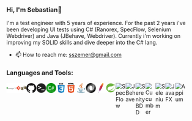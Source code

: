 ### Hi, I'm Sebastian👋
I'm a test engineer with 5 years of experience.
For the past 2 years i've been developing UI tests using C# (Ranorex, SpecFlow, Selenium Webdriver) and Java (JBehave, Webdriver).
Currently i'm working on improving my SOLID skills and dive deeper into the C# lang.

- 📫 How to reach me: sszemer@gmail.com

<!--
**sszemer/sszemer** is a ✨ _special_ ✨ repository because its `README.md` (this file) appears on your GitHub profile.

Here are some ideas to get you started:

- 🔭 I’m currently working on ...
- 🌱 I’m currently learning ...
- 👯 I’m looking to collaborate on ...
- 🤔 I’m looking for help with ...
- 💬 Ask me about ...
- 😄 Pronouns: ...
- ⚡ Fun fact: ...
-->
### Languages and Tools:

<img align="left" alt="MongoDB" width="26px" src="https://raw.githubusercontent.com/github/explore/80688e429a7d4ef2fca1e82350fe8e3517d3494d/topics/mongodb/mongodb.png" href="https://www.mongodb.com/"/>
<img align="left" alt="Git" width="26px" src="https://raw.githubusercontent.com/github/explore/80688e429a7d4ef2fca1e82350fe8e3517d3494d/topics/git/git.png" />
<img align="left" alt="GitHub" width="26px" src="https://raw.githubusercontent.com/github/explore/78df643247d429f6cc873026c0622819ad797942/topics/github/github.png" />
<img align="left" alt="Terminal" width="26px" src="https://raw.githubusercontent.com/github/explore/80688e429a7d4ef2fca1e82350fe8e3517d3494d/topics/terminal/terminal.png" />
<img align="left" alt="C#" width="26px" src="https://raw.githubusercontent.com/github/explore/80688e429a7d4ef2fca1e82350fe8e3517d3494d/topics/csharp/csharp.png" />
<img align="left" alt="CSS" width="26px" src="https://raw.githubusercontent.com/github/explore/80688e429a7d4ef2fca1e82350fe8e3517d3494d/topics/css/css.png" />
<img align="left" alt="HTML" width="26px" src="https://raw.githubusercontent.com/github/explore/80688e429a7d4ef2fca1e82350fe8e3517d3494d/topics/html/html.png" />
<img align="left" alt="Java" width="26px" src="https://raw.githubusercontent.com/github/explore/80688e429a7d4ef2fca1e82350fe8e3517d3494d/topics/java/java.png" />
<img align="left" alt="Java" width="26px" src="https://raw.githubusercontent.com/github/explore/80688e429a7d4ef2fca1e82350fe8e3517d3494d/topics/json/json.png" />
<img align="left" alt="Maven" width="26px" src="https://raw.githubusercontent.com/github/explore/80688e429a7d4ef2fca1e82350fe8e3517d3494d/topics/maven/maven.png" />
<img align="left" alt="Spring" width="26px" src="https://raw.githubusercontent.com/github/explore/80688e429a7d4ef2fca1e82350fe8e3517d3494d/topics/spring-boot/spring-boot.png" />
<img align="left" alt="SpecFlow" width="26px" src="https://pbs.twimg.com/profile_images/1223188575241588737/1qkIQKqj_400x400.jpg" />
<img align="left" alt="JBehave" width="26px" src="https://jbehave.org/reference/stable/images/jbehave-logo.png" />
<img align="left" alt="SerenityBDD" width="26px" src="https://avatars0.githubusercontent.com/u/9455201?s=200&v=4" />
<img align="left" alt="Cucumber" width="26px" src="https://static1.smartbear.co/cucumber/media/images/logos/icons/cucumber-open-icon.svg" />
<img align="left" alt="Selenium" width="26px" src="https://avatars0.githubusercontent.com/u/983927?s=200&v=4" />
<img align="left" alt="JavaFX" width="26px" src="https://upload.wikimedia.org/wikipedia/en/c/cc/JavaFX_Logo.png" />
<img align="left" alt="Appium" width="26px" src="https://png2.cleanpng.com/sh/a114dbaa51ea08a795faebb62f9229ca/L0KzQYm3V8E3N5Rsi5H0aYP2gLBuTfFxeJp6hZ99ZYP3PbL8lP9uaaVuh9C2c3BphMjokvUufJZ4jNt3Zz32db3sjvl2dV5uhAU2bHBqf368gsRlPJVoSKQBN3G1Q3AAU8cxO2I5SaMAM0G6SYOBU8IyPWg7RuJ3Zx==/kisspng-appium-test-automation-software-testing-selenium-ios-logo-5b4d4dc0267a23.7370314115317928321576.png" />
